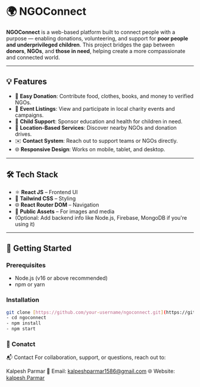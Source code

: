 # 🌍 NGOConnect

**NGOConnect** is a web-based platform built to connect people with a purpose — enabling donations, volunteering, and support for **poor people and underprivileged children**. This project bridges the gap between **donors**, **NGOs**, and **those in need**, helping create a more compassionate and connected world.

---

## 💡 Features

- 🔗 **Easy Donation**: Contribute food, clothes, books, and money to verified NGOs.
- 📅 **Event Listings**: View and participate in local charity events and campaigns.
- 🧒 **Child Support**: Sponsor education and health for children in need.
- 📍 **Location-Based Services**: Discover nearby NGOs and donation drives.
- ✉️ **Contact System**: Reach out to support teams or NGOs directly.
- 🌐 **Responsive Design**: Works on mobile, tablet, and desktop.

---

## 🛠️ Tech Stack

- ⚛️ **React JS** – Frontend UI
- 🎨 **Tailwind CSS** – Styling
- 🌐 **React Router DOM** – Navigation
- 📁 **Public Assets** – For images and media
- (Optional: Add backend info like Node.js, Firebase, MongoDB if you're using it)

---

## 🚀 Getting Started

### Prerequisites
- Node.js (v16 or above recommended)
- npm or yarn

### Installation

```bash
git clone [https://github.com/your-username/ngoconnect.git](https://github.com/parmarkalpesh/NGO.git)
- cd ngoconnect
- npm install
- npm start

```

### 🤝 Conatct
📬 Contact
For collaboration, support, or questions, reach out to:

Kalpesh Parmar
📧 Email: kalpeshparmar1586@gmail.com
🌐 Website: [kalpesh Parmar](https://www.kalpeshparmar.me/)
